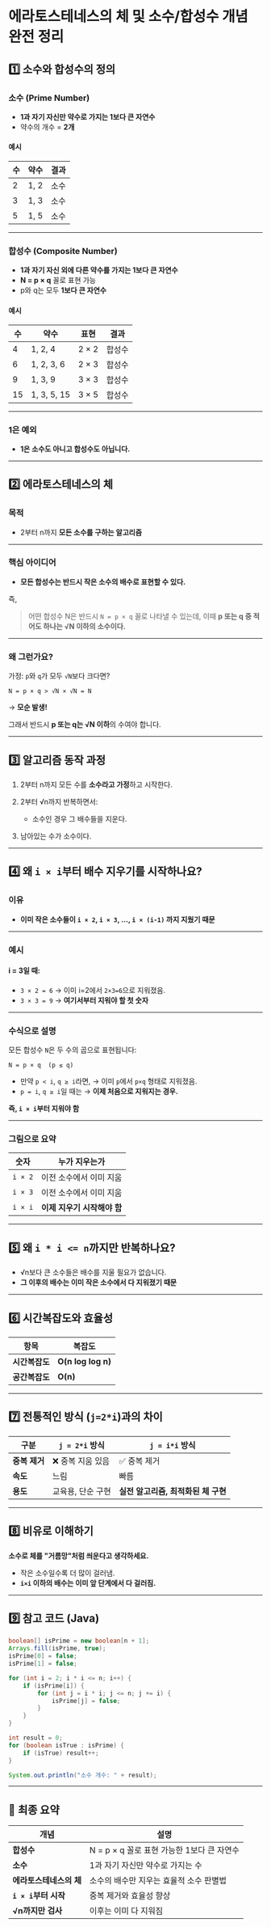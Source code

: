 # **에라토스테네스의 체 및 소수/합성수 개념 완전 정리**

## **1️⃣ 소수와 합성수의 정의**

### **소수 (Prime Number)**

* **1과 자기 자신만 약수로 가지는 1보다 큰 자연수**
* 약수의 개수 = **2개**

#### **예시**

| 수 | 약수   | 결과 |
| - | ---- | -- |
| 2 | 1, 2 | 소수 |
| 3 | 1, 3 | 소수 |
| 5 | 1, 5 | 소수 |

---

### **합성수 (Composite Number)**

* **1과 자기 자신 외에 다른 약수를 가지는 1보다 큰 자연수**
* **N = p × q** 꼴로 표현 가능
* p와 q는 모두 **1보다 큰 자연수**

#### **예시**

| 수  | 약수          | 표현    | 결과  |
| -- | ----------- | ----- | --- |
| 4  | 1, 2, 4     | 2 × 2 | 합성수 |
| 6  | 1, 2, 3, 6  | 2 × 3 | 합성수 |
| 9  | 1, 3, 9     | 3 × 3 | 합성수 |
| 15 | 1, 3, 5, 15 | 3 × 5 | 합성수 |

---

### **1은 예외**

* **1은 소수도 아니고 합성수도 아닙니다.**

---

## **2️⃣ 에라토스테네스의 체**

### **목적**

* 2부터 n까지 **모든 소수를 구하는 알고리즘**

---

### **핵심 아이디어**

* **모든 합성수는 반드시 작은 소수의 배수로 표현할 수 있다.**

즉,

> 어떤 합성수 N은 반드시 `N = p × q` 꼴로 나타낼 수 있는데,
> 이때 **p 또는 q 중 적어도 하나는 √N 이하의 소수이다.**

---

### **왜 그런가요?**

가정:
`p`와 `q`가 모두 `√N`보다 크다면?

```
N = p × q > √N × √N = N
```

→ **모순 발생!**

그래서 반드시 **p 또는 q는 √N 이하**의 수여야 합니다.

---

## **3️⃣ 알고리즘 동작 과정**

1. 2부터 n까지 모든 수를 **소수라고 가정**하고 시작한다.
2. 2부터 √n까지 반복하면서:

    * 소수인 경우 그 배수들을 지운다.
3. 남아있는 수가 소수이다.

---

## **4️⃣ 왜 `i × i`부터 배수 지우기를 시작하나요?**

### **이유**

* **이미 작은 소수들이 `i × 2`, `i × 3`, ..., `i × (i-1)` 까지 지웠기 때문**

---

### **예시**

#### i = 3일 때:

* `3 × 2 = 6`
  → 이미 i=2에서 `2×3=6`으로 지워졌음.
* `3 × 3 = 9`
  → **여기서부터 지워야 할 첫 숫자**

---

### **수식으로 설명**

모든 합성수 `N`은 두 수의 곱으로 표현됩니다:

```
N = p × q  (p ≤ q)
```

* 만약 `p < i`, `q ≥ i`라면,
  → 이미 `p`에서 `p×q` 형태로 지워졌음.
* `p = i`, `q ≥ i`일 때는
  → **이제 처음으로 지워지는 경우.**

**즉, `i × i`부터 지워야 함**

---

### **그림으로 요약**

| 숫자      | 누가 지우는가           |
| ------- | ----------------- |
| `i × 2` | 이전 소수에서 이미 지움     |
| `i × 3` | 이전 소수에서 이미 지움     |
| `i × i` | **이제 지우기 시작해야 함** |

---

## **5️⃣ 왜 `i * i <= n`까지만 반복하나요?**

* √n보다 큰 소수들은 배수를 지울 필요가 없습니다.
* **그 이후의 배수는 이미 작은 소수에서 다 지워졌기 때문**

---

## **6️⃣ 시간복잡도와 효율성**

| 항목        | 복잡도                |
| --------- | ------------------ |
| **시간복잡도** | **O(n log log n)** |
| **공간복잡도** | **O(n)**           |

---

## **7️⃣ 전통적인 방식 (`j=2*i`)과의 차이**

| 구분        | `j = 2*i` 방식 | `j = i*i` 방식           |
| --------- | ------------ | ---------------------- |
| **중복 제거** | ❌ 중복 지움 있음   | ✅ 중복 제거                |
| **속도**    | 느림           | 빠름                     |
| **용도**    | 교육용, 단순 구현   | **실전 알고리즘, 최적화된 체 구현** |

---

## **8️⃣ 비유로 이해하기**

**소수로 체를 "거름망"처럼 씌운다고 생각하세요.**

* 작은 소수일수록 더 많이 걸러냄.
* **`i×i` 이하의 배수는 이미 앞 단계에서 다 걸러짐.**

---

## **9️⃣ 참고 코드 (Java)**

```java
boolean[] isPrime = new boolean[n + 1];
Arrays.fill(isPrime, true);
isPrime[0] = false;
isPrime[1] = false;

for (int i = 2; i * i <= n; i++) {
    if (isPrime[i]) {
        for (int j = i * i; j <= n; j += i) {
            isPrime[j] = false;
        }
    }
}

int result = 0;
for (boolean isTrue : isPrime) {
    if (isTrue) result++;
}

System.out.println("소수 개수: " + result);
```

---

## **🔑 최종 요약**

| 개념               | 설명                            |
| ---------------- | ----------------------------- |
| **합성수**          | N = p × q 꼴로 표현 가능한 1보다 큰 자연수 |
| **소수**           | 1과 자기 자신만 약수로 가지는 수           |
| **에라토스테네스의 체**   | 소수의 배수만 지우는 효율적 소수 판별법        |
| **`i × i`부터 시작** | 중복 제거와 효율성 향상                 |
| **√n까지만 검사**     | 이후는 이미 다 지워짐                  |
